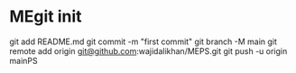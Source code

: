 # MEgit init
git add README.md
git commit -m "first commit"
git branch -M main
git remote add origin git@github.com:wajidalikhan/MEPS.git
git push -u origin mainPS
